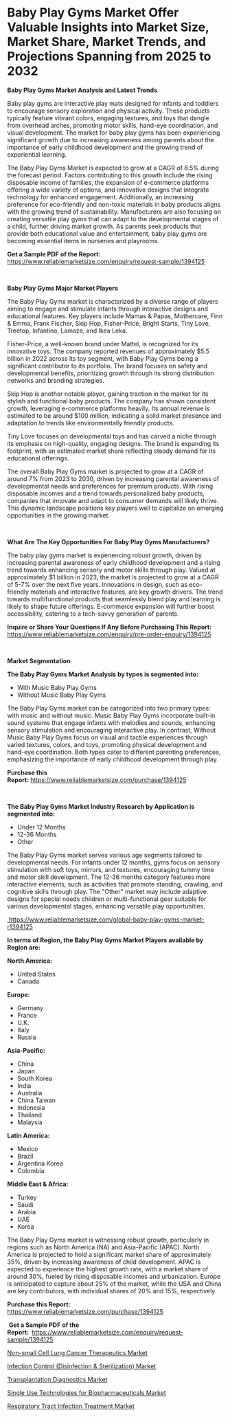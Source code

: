 <p><h1>Baby Play Gyms Market Offer Valuable Insights into Market Size, Market Share, Market Trends, and Projections Spanning from 2025 to 2032</h1></p><p><strong>Baby Play Gyms Market Analysis and Latest Trends</strong></p>
<p><p>Baby play gyms are interactive play mats designed for infants and toddlers to encourage sensory exploration and physical activity. These products typically feature vibrant colors, engaging textures, and toys that dangle from overhead arches, promoting motor skills, hand-eye coordination, and visual development. The market for baby play gyms has been experiencing significant growth due to increasing awareness among parents about the importance of early childhood development and the growing trend of experiential learning.</p><p>The Baby Play Gyms Market is expected to grow at a CAGR of 8.5% during the forecast period. Factors contributing to this growth include the rising disposable income of families, the expansion of e-commerce platforms offering a wide variety of options, and innovative designs that integrate technology for enhanced engagement. Additionally, an increasing preference for eco-friendly and non-toxic materials in baby products aligns with the growing trend of sustainability. Manufacturers are also focusing on creating versatile play gyms that can adapt to the developmental stages of a child, further driving market growth. As parents seek products that provide both educational value and entertainment, baby play gyms are becoming essential items in nurseries and playrooms.</p></p>
<p><strong>Get a Sample PDF of the Report:&nbsp;</strong> <a href="https://www.reliablemarketsize.com/enquiry/request-sample/1394125?utm_campaign=1131&utm_medium=2&utm_source=Github&utm_content=ia&utm_term=22032025&utm_id=baby-play-gyms">https://www.reliablemarketsize.com/enquiry/request-sample/1394125</a></p>
<p>&nbsp;</p>
<p><strong>Baby Play Gyms Major Market Players</strong></p>
<p><p>The Baby Play Gyms market is characterized by a diverse range of players aiming to engage and stimulate infants through interactive designs and educational features. Key players include Mamas & Papas, Mothercare, Finn & Emma, Frank Fischer, Skip Hop, Fisher-Price, Bright Starts, Tiny Love, Treetop, Infantino, Lamaze, and Ikea Leka.</p><p>Fisher-Price, a well-known brand under Mattel, is recognized for its innovative toys. The company reported revenues of approximately $5.5 billion in 2022 across its toy segment, with Baby Play Gyms being a significant contributor to its portfolio. The brand focuses on safety and developmental benefits, prioritizing growth through its strong distribution networks and branding strategies.</p><p>Skip Hop is another notable player, gaining traction in the market for its stylish and functional baby products. The company has shown consistent growth, leveraging e-commerce platforms heavily. Its annual revenue is estimated to be around $100 million, indicating a solid market presence and adaptation to trends like environmentally friendly products.</p><p>Tiny Love focuses on developmental toys and has carved a niche through its emphasis on high-quality, engaging designs. The brand is expanding its footprint, with an estimated market share reflecting steady demand for its educational offerings.</p><p>The overall Baby Play Gyms market is projected to grow at a CAGR of around 7% from 2023 to 2030, driven by increasing parental awareness of developmental needs and preferences for premium products. With rising disposable incomes and a trend towards personalized baby products, companies that innovate and adapt to consumer demands will likely thrive. This dynamic landscape positions key players well to capitalize on emerging opportunities in the growing market.</p></p>
<p>&nbsp;</p>
<p><strong>What Are The Key Opportunities For Baby Play Gyms Manufacturers?</strong></p>
<p><p>The baby play gyms market is experiencing robust growth, driven by increasing parental awareness of early childhood development and a rising trend towards enhancing sensory and motor skills through play. Valued at approximately $1 billion in 2023, the market is projected to grow at a CAGR of 5-7% over the next five years. Innovations in design, such as eco-friendly materials and interactive features, are key growth drivers. The trend towards multifunctional products that seamlessly blend play and learning is likely to shape future offerings. E-commerce expansion will further boost accessibility, catering to a tech-savvy generation of parents.</p></p>
<p><strong>Inquire or Share Your Questions If Any Before Purchasing This Report:</strong> <a href="https://www.reliablemarketsize.com/enquiry/pre-order-enquiry/1394125?utm_campaign=1131&utm_medium=2&utm_source=Github&utm_content=ia&utm_term=22032025&utm_id=baby-play-gyms">https://www.reliablemarketsize.com/enquiry/pre-order-enquiry/1394125</a></p>
<p>&nbsp;</p>
<p><strong>Market Segmentation</strong></p>
<p><strong>The Baby Play Gyms Market Analysis by types is segmented into:</strong></p>
<p><ul><li>With Music Baby Play Gyms</li><li>Without Music Baby Play Gyms</li></ul></p>
<p><p>The Baby Play Gyms market can be categorized into two primary types: with music and without music. Music Baby Play Gyms incorporate built-in sound systems that engage infants with melodies and sounds, enhancing sensory stimulation and encouraging interactive play. In contrast, Without Music Baby Play Gyms focus on visual and tactile experiences through varied textures, colors, and toys, promoting physical development and hand-eye coordination. Both types cater to different parenting preferences, emphasizing the importance of early childhood development through play.</p></p>
<p><strong>Purchase this Report:&nbsp;</strong><a href="https://www.reliablemarketsize.com/purchase/1394125?utm_campaign=1131&utm_medium=2&utm_source=Github&utm_content=ia&utm_term=22032025&utm_id=baby-play-gyms">https://www.reliablemarketsize.com/purchase/1394125</a></p>
<p>&nbsp;</p>
<p><strong>The Baby Play Gyms Market Industry Research by Application is segmented into:</strong></p>
<p><ul><li>Under 12 Months</li><li>12-36 Months</li><li>Other</li></ul></p>
<p><p>The Baby Play Gyms market serves various age segments tailored to developmental needs. For infants under 12 months, gyms focus on sensory stimulation with soft toys, mirrors, and textures, encouraging tummy time and motor skill development. The 12-36 months category features more interactive elements, such as activities that promote standing, crawling, and cognitive skills through play. The "Other" market may include adaptive designs for special needs children or multi-functional gear suitable for various developmental stages, enhancing versatile play opportunities.</p></p>
<p><a href="https://www.reliablemarketsize.com/global-baby-play-gyms-market-r1394125?utm_campaign=1131&utm_medium=2&utm_source=Github&utm_content=ia&utm_term=22032025&utm_id=baby-play-gyms">&nbsp;https://www.reliablemarketsize.com/global-baby-play-gyms-market-r1394125</a></p>
<p><strong>In terms of Region, the Baby Play Gyms Market Players available by Region are:</strong></p>
<p>
    <p> <strong> North America: </strong>
        <ul>
            <li>United States</li>
            <li>Canada</li>
        </ul>
        </p> 
    <p> <strong> Europe: </strong>
        <ul>
            <li>Germany</li>
            <li>France</li>
            <li>U.K.</li>
            <li>Italy</li>
            <li>Russia</li>
        </ul>
        </p> 
    <p> <strong> Asia-Pacific: </strong>
        <ul>
            <li>China</li>
            <li>Japan</li>
            <li>South Korea</li>
            <li>India</li>
            <li>Australia</li>
            <li>China Taiwan</li>
            <li>Indonesia</li>
            <li>Thailand</li>
            <li>Malaysia</li>
        </ul>
        </p> 
    <p> <strong> Latin America: </strong>
        <ul>
            <li>Mexico</li>
            <li>Brazil</li>
            <li>Argentina Korea</li>
            <li>Colombia</li>
        </ul>
        </p> 
    <p> <strong> Middle East & Africa: </strong>
        <ul>
            <li>Turkey</li>
            <li>Saudi</li>
            <li>Arabia</li>
            <li>UAE</li>
            <li>Korea</li>
        </ul>
    </p>
    </p>
<p><p>The Baby Play Gyms market is witnessing robust growth, particularly in regions such as North America (NA) and Asia-Pacific (APAC). North America is projected to hold a significant market share of approximately 35%, driven by increasing awareness of child development. APAC is expected to experience the highest growth rate, with a market share of around 30%, fueled by rising disposable incomes and urbanization. Europe is anticipated to capture about 25% of the market, while the USA and China are key contributors, with individual shares of 20% and 15%, respectively.</p></p>
<p><strong>Purchase this Report: </strong><a href="https://www.reliablemarketsize.com/purchase/1394125?utm_campaign=1131&utm_medium=2&utm_source=Github&utm_content=ia&utm_term=22032025&utm_id=baby-play-gyms">https://www.reliablemarketsize.com/purchase/1394125</a></p>
<p>&nbsp;<strong>Get a Sample PDF of the Report:&nbsp;&nbsp;</strong><a href="https://www.reliablemarketsize.com/enquiry/request-sample/1394125?utm_campaign=1131&utm_medium=2&utm_source=Github&utm_content=ia&utm_term=22032025&utm_id=baby-play-gyms">https://www.reliablemarketsize.com/enquiry/request-sample/1394125</a></p>
<p><strong></strong></p>
<p><p><a href="https://github.com/colloerrinbp/Market-Research-Report-List-1/blob/main/non-small-cell-lung-cancer-therapeutics-market.md?utm_campaign=1131&utm_medium=2&utm_source=Github&utm_content=ia&utm_term=22032025&utm_id=baby-play-gyms">Non-small Cell Lung Cancer Therapeutics Market</a></p><p><a href="https://github.com/bhatttutty2p/Market-Research-Report-List-1/blob/main/infection-control-disinfection-sterilization-market.md?utm_campaign=1131&utm_medium=2&utm_source=Github&utm_content=ia&utm_term=22032025&utm_id=baby-play-gyms">Infection Control (Disinfection & Sterilization) Market</a></p><p><a href="https://github.com/etapaqanee/Market-Research-Report-List-1/blob/main/transplantation-diagnostics-market.md?utm_campaign=1131&utm_medium=2&utm_source=Github&utm_content=ia&utm_term=22032025&utm_id=baby-play-gyms">Transplantation Diagnostics Market</a></p><p><a href="https://github.com/sphaabrose/Market-Research-Report-List-1/blob/main/single-use-technologies-for-biopharmaceuticals-market.md?utm_campaign=1131&utm_medium=2&utm_source=Github&utm_content=ia&utm_term=22032025&utm_id=baby-play-gyms">Single Use Technologies for Biopharmaceuticals Market</a></p><p><a href="https://github.com/leptouwrites/Market-Research-Report-List-1/blob/main/respiratory-tract-infection-treatment-market.md?utm_campaign=1131&utm_medium=2&utm_source=Github&utm_content=ia&utm_term=22032025&utm_id=baby-play-gyms">Respiratory Tract Infection Treatment Market</a></p></p>